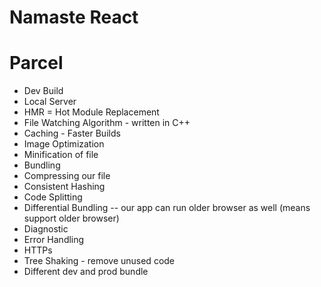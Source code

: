 # Namaste React

# Parcel
- Dev Build
- Local Server
- HMR = Hot Module Replacement
- File Watching Algorithm - written in C++
- Caching - Faster Builds
- Image Optimization
- Minification of file
- Bundling
- Compressing our file
- Consistent Hashing
- Code Splitting
- Differential Bundling -- our app can run older browser as well (means support older browser)
- Diagnostic
- Error Handling
- HTTPs
- Tree Shaking - remove unused code 
- Different dev and prod bundle



